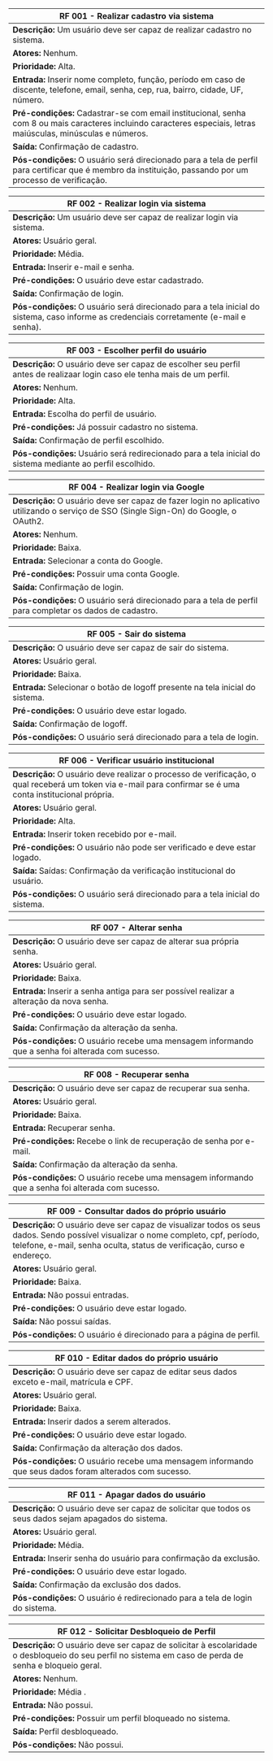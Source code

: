 
| RF 001 - Realizar cadastro via sistema                                      |
| --------------------------------------------------------------------------- |
| **Descrição:**   Um usuário deve ser capaz de realizar cadastro no sistema. |
| **Atores:**   Nenhum.                                                       |
| **Prioridade:**   Alta.                                                     |
| **Entrada:**  Inserir nome completo, função, período em caso de discente, telefone, email, senha, cep, rua, bairro, cidade, UF, número.                                                           |
| **Pré-condições:** Cadastrar-se com email institucional, senha com 8 ou mais caracteres incluindo caracteres especiais, letras maiúsculas, minúsculas e números.                                      |
| **Saída:** Confirmação de cadastro.                                         |
| **Pós-condições:** O usuário será direcionado para a tela de perfil para certificar que é membro da instituição, passando por um processo de verificação.                                               |

| RF 002 - Realizar login via sistema                                     |
| ----------------------------------------------------------------------- |
| **Descrição:** Um usuário deve ser capaz de realizar login via sistema. |
| **Atores:** Usuário geral.                                              |
| **Prioridade:** Média.                                                  |
| **Entrada:** Inserir e-mail e senha.                                    |
| **Pré-condições:** O usuário deve estar cadastrado.                     |
| **Saída:** Confirmação de login.                                        |
| **Pós-condições:** O usuário será direcionado para a tela inicial do sistema, caso informe as credenciais corretamente (e-mail e senha).                                                         |

| RF 003 - Escolher perfil do usuário                                                                                       |
| ------------------------------------------------------------------------------------------------------------------------- |
| **Descrição:** O usuário deve ser capaz de escolher seu perfil antes de realizaar login caso ele tenha mais de um perfil. |
| **Atores:** Nenhum.                                                                                                       |
| **Prioridade:** Alta.                                                                                                     |
| **Entrada:** Escolha do perfil de usuário.                                                                                |
| **Pré-condições:** Já possuir cadastro no sistema.                                                                        |
| **Saída:** Confirmação de perfil escolhido.                                                                               |
| **Pós-condições:** Usuário será redirecionado para a tela inicial do sistema mediante ao perfil escolhido.                |


| RF 004 - Realizar login via Google                                                                        |
| --------------------------------------------------------------------------------------------------------- |
| **Descrição:** O usuário deve ser capaz de fazer login no aplicativo utilizando o serviço de SSO (Single Sign-On) do Google, o OAuth2.                                                                                           |
| **Atores:** Nenhum.                                                                                       |
| **Prioridade:** Baixa.                                                                                    |
| **Entrada:** Selecionar a conta do Google.                                                                |
| **Pré-condições:** Possuir uma conta Google.                                                              |
| **Saída:** Confirmação de login.                                                                          |
| **Pós-condições:** O usuário será direcionado para a tela de perfil para completar os dados de cadastro.  |

| RF 005 - Sair do sistema                                                       |
| ------------------------------------------------------------------------------ |
| **Descrição:** O usuário deve ser capaz de sair do sistema.                    |
| **Atores:** Usuário geral.                                                     |
| **Prioridade:** Baixa.                                                         |
| **Entrada:** Selecionar o botão de logoff presente na tela inicial do sistema. |
| **Pré-condições:** O usuário deve estar logado.                                |
| **Saída:** Confirmação de logoff.                                              |
| **Pós-condições:** O usuário será direcionado para a tela de login.            |

| RF 006 - Verificar usuário institucional                                         |
| -------------------------------------------------------------------------------- |
| **Descrição:** O usuário deve realizar o processo de verificação, o qual receberá um token via e-mail para confirmar se é uma conta institucional própria.                                                   |
| **Atores:** Usuário geral.                                                       |
| **Prioridade:** Alta.                                                            |
| **Entrada:** Inserir token recebido por e-mail.                                  |
| **Pré-condições:** O usuário não pode ser verificado e deve estar logado.        |
| **Saída:** Saídas: Confirmação da verificação institucional do usuário.          |
| **Pós-condições:** O usuário será direcionado para a tela inicial do sistema.    |

| RF 007 - Alterar senha                                                                            |
| ------------------------------------------------------------------------------------------------- |
| **Descrição:** O usuário deve ser capaz de alterar sua própria senha.                             |
| **Atores:** Usuário geral.                                                                        |
| **Prioridade:** Baixa.                                                                            |
| **Entrada:** Inserir a senha antiga para ser possível realizar a alteração da nova senha.         |
| **Pré-condições:** O usuário deve estar logado.                                                   |
| **Saída:** Confirmação da alteração da senha.                                                     |
| **Pós-condições:** O usuário recebe uma mensagem informando que a senha foi alterada com sucesso. |

| RF 008 - Recuperar senha                                                                          |
| ------------------------------------------------------------------------------------------------- |
| **Descrição:** O usuário deve ser capaz de recuperar sua senha.                                   |
| **Atores:** Usuário geral.                                                                        |
| **Prioridade:** Baixa.                                                                            |
| **Entrada:** Recuperar senha.                                                                     |
| **Pré-condições:** Recebe o link de recuperação de senha por e-mail.                              |
| **Saída:** Confirmação da alteração da senha.                                                     |
| **Pós-condições:** O usuário recebe uma mensagem informando que a senha foi alterada com sucesso. |

| RF 009 - Consultar dados do próprio usuário                                     |
| ------------------------------------------------------------------------------- |
| **Descrição:** O usuário deve ser capaz de visualizar todos os seus dados. Sendo possível visualizar o nome completo, cpf, período, telefone, e-mail, senha oculta, status de verificação, curso e endereço. |
| **Atores:** Usuário geral.                                                      |
| **Prioridade:** Baixa.                                                          |
| **Entrada:** Não possui entradas.                                               |
| **Pré-condições:** O usuário deve estar logado.                                 |
| **Saída:** Não possui saídas.                                                   |
| **Pós-condições:** O usuário é direcionado para a página de perfil.             |

| RF 010 - Editar dados do próprio usuário                                                                |
| ------------------------------------------------------------------------------------------------------- |
| **Descrição:** O usuário deve ser capaz de editar seus dados exceto e-mail, matrícula e CPF.            |
| **Atores:** Usuário geral.                                                                              |
| **Prioridade:** Baixa.                                                                                  |
| **Entrada:** Inserir dados a serem alterados.                                                           |
| **Pré-condições:** O usuário deve estar logado.                                                         |
| **Saída:** Confirmação da alteração dos dados.                                                          |
| **Pós-condições:** O usuário recebe uma mensagem informando que seus dados foram alterados com sucesso. |

| RF 011 - Apagar dados do usuário                                                                        |
| ------------------------------------------------------------------------------------------------------- |
| **Descrição:** O usuário deve ser capaz de solicitar que todos os seus dados sejam apagados do sistema. |
| **Atores:** Usuário geral.                                                                              |
| **Prioridade:** Média.                                                                                  |
| **Entrada:** Inserir senha do usuário para confirmação da exclusão.                                     |
| **Pré-condições:** O usuário deve estar logado.                                                         |
| **Saída:** Confirmação da exclusão dos dados.                                                           |
| **Pós-condições:** O usuário é redirecionado para a tela de login do sistema.                           |

| RF 012 - Solicitar Desbloqueio de Perfil                   |
| ---------------------------------------------------------- |
| **Descrição:** O usuário deve ser capaz de solicitar à escolaridade o desbloqueio do seu perfil no sistema em caso de perda de senha e bloqueio geral.                             |
| **Atores:** Nenhum.                                        |
| **Prioridade:** Média .                                    |
| **Entrada:** Não possui.                                   |
| **Pré-condições:** Possuir um perfil bloqueado no sistema. |
| **Saída:** Perfil desbloqueado.                            |
| **Pós-condições:** Não possui.                             |

